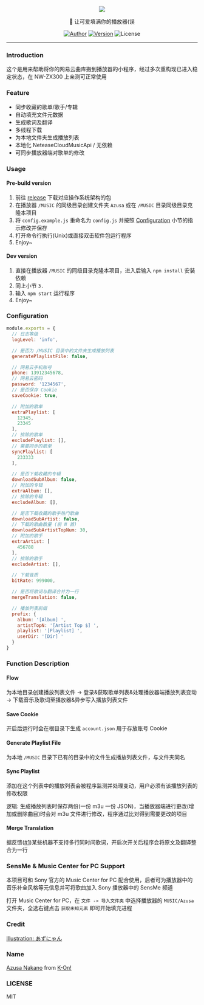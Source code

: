 <p align="center">
  <img src="https://user-images.githubusercontent.com/20554060/107264211-aa90ba80-6a7d-11eb-8fef-6c3cf5b84bdf.png">
</p>

<p align="center">🎇 让可爱填满你的播放器(误</p>

<p align="center">
<a href="https://lyn.moe"><img alt="Author" src="https://img.shields.io/badge/Author-Lyn-blue.svg?style=for-the-badge"/></a>
<a href="https://github.com/kawaiilab/azusa"><img alt="Version" src="https://img.shields.io/github/package-json/v/kawaiilab/azusa?style=for-the-badge"/></a>
<img alt="License" src="https://img.shields.io/github/license/kawaiilab/azusa.svg?style=for-the-badge"/>
</p>

***

### Introduction

这个是用来帮助将你的网易云曲库搬到播放器的小程序，经过多次重构现已进入稳定状态，在 NW-ZX300 上亲测可正常使用

### Feature

- 同步收藏的歌单/歌手/专辑
- 自动填充文件元数据
- 生成歌词及翻译
- 多线程下载
- 为本地文件夹生成播放列表
- 本地化 NeteaseCloudMusicApi / 无依赖
- 可同步播放器端对歌单的修改

### Usage

#### Pre-build version

1. 前往 [release](https://github.com/kawaiilab/azusa/releases) 下载对应操作系统架构的包
2. 在播放器 `/MUSIC` 的同级目录创建文件夹 `Azusa` 或在 `/MUSIC` 目录同级目录克隆本项目
3. 将 `config.example.js` 重命名为 `config.js` 并按照 [Configuration](#Configuration) 小节的指示修改并保存
4. 打开命令行执行(Unix)或直接双击软件包运行程序
5. Enjoy~

#### Dev version

1. 直接在播放器 `/MUSIC` 的同级目录克隆本项目，进入后输入 `npm install` 安装依赖
2. 同上小节 `3.`
3. 输入 `npm start` 运行程序
4. Enjoy~

### Configuration

```javascript
module.exports = {
  // 日志等级
  logLevel: 'info',

  // 是否为 /MUSIC 目录中的文件夹生成播放列表
  generatePlaylistFile: false,

  // 网易云手机账号
  phone: 13912345678,
  // 网易云密码
  password: '1234567',
  // 是否保存 Cookie
  saveCookie: true,

  // 附加的歌单
  extraPlaylist: [
    12345,
    23345
  ],
  // 排除的歌单
  excludePlaylist: [],
  // 需要同步的歌单
  syncPlaylist: [
    233333
  ],

  // 是否下载收藏的专辑
  downloadSubAlbum: false,
  // 附加的专辑
  extraAlbum: [],
  // 排除的专辑
  excludeAlbum: [],

  // 是否下载收藏的歌手热门歌曲
  downloadSubArtist: false,
  // 下载的歌曲数量 (前 N 首)
  downloadSubArtistTopNum: 30,
  // 附加的歌手
  extraArtist: [
    456788
  ],
  // 排除的歌手
  excludeArtist: [],

  // 下载音质
  bitRate: 999000,

  // 是否将歌词与翻译合并为一行
  mergeTranslation: false,

  // 播放列表前缀
  prefix: {
    album: '[Album] ',
    artistTopN: '[Artist Top $] ',
    playlist: '[Playlist] ',
    userDir: '[Dir] '
  }
}
```

### Function Description

#### Flow

为本地目录创建播放列表文件 -> 登录&获取歌单列表&处理播放器端播放列表变动 -> 下载音乐及歌词至播放器&异步写入播放列表文件

#### Save Cookie

开启后运行时会在根目录下生成 `account.json` 用于存放账号 Cookie

#### Generate Playlist File

为本地 `/MUSIC` 目录下已有的目录中的文件生成播放列表文件，与文件夹同名

#### Sync Playlist

添加在这个列表中的播放列表会被程序监测并处理变动，用户必须有该播放列表的修改权限

逻辑: 生成播放列表时保存两份(一份 m3u 一份 JSON)，当播放器端进行更改(增加或删除曲目)时会对 m3u 文件进行修改，程序通过比对得到需要更改的项目

#### Merge Translation

据反馈([#1](https://github.com/kawaiilab/azusa/issues/1))某些机器不支持多行同时间歌词，开启次开关后程序会将原文及翻译整合为一行

### SensMe & Music Center for PC Support

本项目可和 Sony 官方的 Music Center for PC 配合使用，后者可为播放器中的音乐补全风格等元信息并可将歌曲加入 Sony 播放器中的 SensMe 频道

打开 Music Center for PC，在 `文件 -> 导入文件夹` 中选择播放器的 `MUSIC/Azusa` 文件夹，全选右键点击 `获取未知元素` 即可开始填充进程

### Credit

[Illustration: あずにゃん](https://www.pixiv.net/artworks/80257983)

### Name

[Azusa Nakano](https://myanimelist.net/character/21173/Azusa_Nakano) from [K-On!](https://myanimelist.net/anime/5680/K-On)

### LICENSE

MIT


